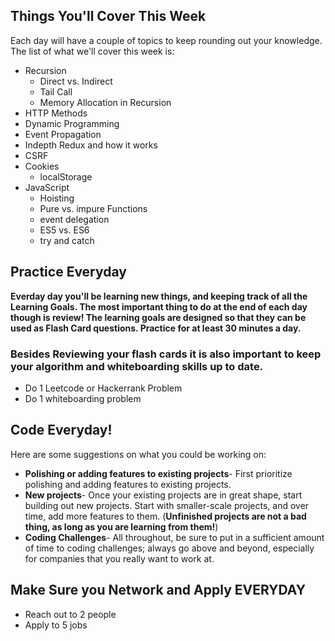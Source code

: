 ## Things You'll Cover This Week

Each day will have a couple of topics to keep rounding out your knowledge. The list of what we'll cover this week is:
  - Recursion
    - Direct vs. Indirect
    - Tail Call
    - Memory Allocation in Recursion
  - HTTP Methods
  - Dynamic Programming
  - Event Propagation
  - Indepth Redux and how it works
  - CSRF
  - Cookies
    - localStorage
  - JavaScript
    - Hoisting
    - Pure vs. impure Functions
    - event delegation
    - ES5 vs. ES6
    - try and catch


## Practice Everyday

**Everday day you'll be learning new things, and keeping track of all the Learning Goals. The most important thing to do at the end of each day though is review! The learning goals are designed so that they can be used as Flash Card questions. Practice for at least 30 minutes a day.**

### Besides Reviewing your flash cards it is also important to keep your algorithm and whiteboarding skills up to date. 
* Do 1 Leetcode or Hackerrank Problem
* Do 1 whiteboarding problem

## Code Everyday!

Here are some suggestions on what you could be working on:

* **Polishing or adding features to existing projects**- First prioritize polishing and adding features to existing projects.
* **New projects**- Once your existing projects are in great shape, start building out new projects. Start with smaller-scale projects, and over time, add more features to them. (**Unfinished projects are not a bad thing, as long as you are learning from them!**)
* **Coding Challenges**- All throughout, be sure to put in a sufficient amount of time to coding challenges; always go above and beyond, especially for companies that you really want to work at.

## Make Sure you Network and Apply EVERYDAY

* Reach out to 2 people
* Apply to 5 jobs